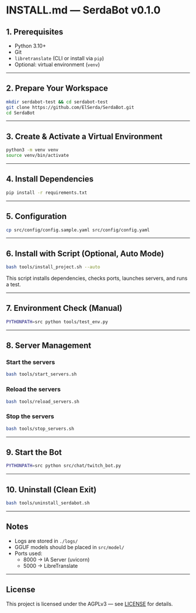 # INSTALL.md — SerdaBot v0.1.0

## 1. Prerequisites

- Python 3.10+
- Git
- `libretranslate` (CLI or install via `pip`)
- Optional: virtual environment (`venv`)

---

## 2. Prepare Your Workspace

```bash
mkdir serdabot-test && cd serdabot-test
git clone https://github.com/ElSerda/SerdaBot.git
cd SerdaBot
```

---

## 3. Create & Activate a Virtual Environment

```bash
python3 -m venv venv
source venv/bin/activate
```

---

## 4. Install Dependencies

```bash
pip install -r requirements.txt
```

---

## 5. Configuration

```bash
cp src/config/config.sample.yaml src/config/config.yaml
```

---

## 6. Install with Script (Optional, Auto Mode)

```bash
bash tools/install_project.sh --auto
```

This script installs dependencies, checks ports, launches servers, and runs a test.

---

## 7. Environment Check (Manual)

```bash
PYTHONPATH=src python tools/test_env.py
```

---

## 8. Server Management

### Start the servers

```bash
bash tools/start_servers.sh
```

### Reload the servers

```bash
bash tools/reload_servers.sh
```

### Stop the servers

```bash
bash tools/stop_servers.sh
```

---

## 9. Start the Bot

```bash
PYTHONPATH=src python src/chat/twitch_bot.py
```

---

## 10. Uninstall (Clean Exit)

```bash
bash tools/uninstall_serdabot.sh
```

---

## Notes

- Logs are stored in `./logs/`
- GGUF models should be placed in `src/model/`
- Ports used:
  - 8000 → IA Server (uvicorn)
  - 5000 → LibreTranslate

---

## License

This project is licensed under the AGPLv3 — see [LICENSE](LICENSE) for details.
